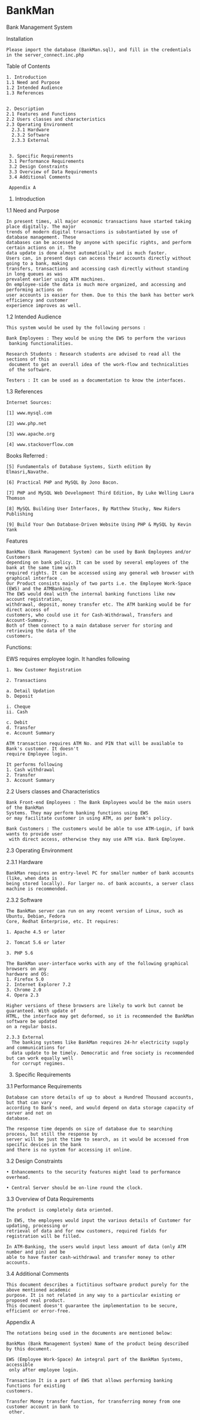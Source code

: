 # BankMan
Bank Management System

 Installation

    Please import the database (BankMan.sql), and fill in the credentials in the server_connect.inc.php


Table of Contents

    1. Introduction      	
    1.1 Need and Purpose      	
    1.2 Intended Audience     	
    1.3 References                 

    
    2. Description     
    2.1 Features and Functions   	
    2.2 Users classes and characteristics   	
    2.3 Operating Environment       	
      2.3.1 Hardware   	
      2.3.2 Software 	
      2.3.3 External         	
   

     3. Specific Requirements  	
     3.1 Performance Requirements  	
     3.2 Design Constraints   	
     3.3 Overview of Data Requirements  
     3.4 Additional Comments     	

     Appendix A                          	




1. Introduction

1.1 Need and Purpose
  
    In present times, all major economic transactions have started taking place digitally. The major
    trends of modern digital transactions is substantiated by use of database management. These
    databases can be accessed by anyone with specific rights, and perform certain actions on it. The
    data update is done almost automatically and is much faster.
    Users can, in present days can access their accounts directly without going to a bank, making
    transfers, transactions and accessing cash directly without standing in long queues as was
    prevalent earlier using ATM machines.
    On employee-side the data is much more organized, and accessing and performing actions on
    user accounts is easier for them. Due to this the bank has better work efficiency and customer
    experience improves as well.
    
1.2 Intended Audience

    This system would be used by the following persons :
    
    Bank Employees : They would be using the EWS to perform the various
     banking functionalities.
    
    Research Students : Research students are advised to read all the sections of this
     document to get an overall idea of the work-flow and technicalities
     of the software.
    
    Testers : It can be used as a documentation to know the interfaces.
    
1.3 References

    Internet Sources:
    
    [1] www.mysql.com
    
    [2] www.php.net
    
    [3] www.apache.org
    
    [4] www.stackoverflow.com
    

Books Referred :

    [5] Fundamentals of Database Systems, Sixth edition By Elmasri,Navathe.
  
    [6] Practical PHP and MySQL By Jono Bacon.
  
    [7] PHP and MySQL Web Development Third Edition, By Luke Welling Laura Thomson
  
    [8] MySQL Building User Interfaces, By Matthew Stucky, New Riders Publishing
  
    [9] Build Your Own Database-Driven Website Using PHP & MySQL by Kevin Yank


Features

    BankMan (Bank Management System) can be used by Bank Employees and/or Customers
    depending on bank policy. It can be used by several employees of the bank at the same time with
    required rights. It can be accessed using any general web browser with graphical interface .
    Our Product consists mainly of two parts i.e. the Employee Work-Space (EWS) and the ATMBanking.
    The EWS would deal with the internal banking functions like new account registration,
    withdrawal, deposit, money transfer etc. The ATM banking would be for direct access of
    customers, who could use it for Cash-Withdrawal, Transfers and Account-Summary.
    Both of them connect to a main database server for storing and retrieving the data of the
    customers.

Functions:

  EWS requires employee login. It handles following
   
    1. New Customer Registration
   
    2. Transactions
   
    a. Detail Updation
    b. Deposit
   
    i. Cheque
    ii. Cash
   
    c. Debit
    d. Transfer
    e. Account Summary

    ATM transaction requires ATM No. and PIN that will be available to Bank's customer. It doesn't
    require Employee login.

    It performs following
    1. Cash withdrawal
    2. Transfer
    3. Account Summary
    
  2.2 Users classes and Characteristics
    
    Bank Front-end Employees : The Bank Employees would be the main users of the BankMan
    Systems. They may perform banking functions using EWS
    or may facilitate customer in using ATM, as per bank's policy.
   
    Bank Customers : The customers would be able to use ATM-Login, if bank wants to provide user
     with direct access, otherwise they may use ATM via. Bank Employee.

2.3 Operating Environment

  2.3.1 Hardware
    
    BankMan requires an entry-level PC for smaller number of bank accounts (like, when data is
    being stored locally). For larger no. of bank accounts, a server class machine is recommended.

  2.3.2 Software

    The BankMan server can run on any recent version of Linux, such as Ubuntu, Debian, Fedora
    Core, Redhat Enterprise, etc. It requires:
    
    1. Apache 4.5 or later
    
    2. Tomcat 5.6 or later
    
    3. PHP 5.6

    The BankMan user-interface works with any of the following graphical browsers on any
    hardware and OS:
    1. Firefox 5.0
    2. Internet Explorer 7.2
    3. Chrome 2.0
    4. Opera 2.3

    Higher versions of these browsers are likely to work but cannot be guaranteed. With update of
    HTML, the interface may get deformed, so it is recommended the BankMan software be updated
    on a regular basis.

    2.3.3 External
      The banking systems like BankMan requires 24-hr electricity supply and communications for
      data update to be timely. Democratic and free society is recommended but can work equally well
      for corrupt regimes.

3. Specific Requirements

3.1 Performance Requirements
  
    Database can store details of up to about a Hundred Thousand accounts, but that can vary
    according to Bank's need, and would depend on data storage capacity of server and not on
    database.
    
    The response time depends on size of database due to searching process, but still the response by
    server will be just the time to search, as it would be accessed from specific devices in the bank
    and there is no system for accessing it online.

  3.2 Design Constraints

    • Enhancements to the security features might lead to performance overhead.
    
    • Central Server should be on-line round the clock.

   3.3 Overview of Data Requirements
  
    The product is completely data oriented.
    
    In EWS, the employees would input the various details of Customer for updating, processing or
    retrieval of data and for new customers, required fields for registration will be filled.
    
    In ATM-Banking, the users would input less amount of data (only ATM number and pin) and be
    able to have faster cash-withdrawal and transfer money to other accounts.

  3.4 Additional Comments
  
  
    This document describes a fictitious software product purely for the above mentioned academic
    purpose. It is not related in any way to a particular existing or proposed real product.
    This document doesn't guarantee the implementation to be secure, efficient or error-free.


  Appendix A
    
    The notations being used in the documents are mentioned below:
    
    BankMan (Bank Management System) Name of the product being described by this document.
    
    EWS (Employee Work-Space) An integral part of the BankMan Systems, accessible
     only after employee login.
    
    Transaction It is a part of EWS that allows performing banking functions for existing
    customers.
    
    Transfer Money transfer function, for transferring money from one customer account in bank to
     other.
